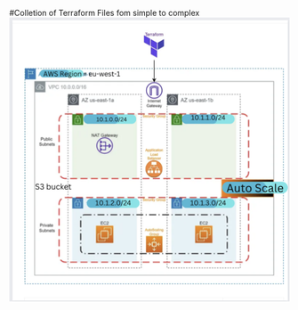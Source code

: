 #Colletion of Terraform Files fom simple to complex
![Alt text](https://github.com/abhishekdevops99/aws-alb/blob/main/diagram.png?raw=true "Title")
